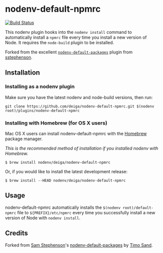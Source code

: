 # nodenv-default-npmrc

[![Build Status](https://travis-ci.org/deiga/nodenv-default-npmrc.svg?branch=master)](https://travis-ci.org/deiga/nodenv-default-npmrc)

This nodenv plugin hooks into the `nodenv install` command to automatically
install a `npmrc` file every time you install a new version of Node. It
requires the `node-build` plugin to be installed.

Forked from the excellent [`nodenv-default-packages`][nodenv-default-packages] plugin from
[sstephenson][sstephenson].

## Installation

### Installing as a nodenv plugin

Make sure you have the latest nodenv and node-build versions, then run:

    git clone https://github.com/deiga/nodenv-default-npmrc.git $(nodenv root)/plugins/nodenv-default-npmrc

### Installing with Homebrew (for OS X users)

Mac OS X users can install nodenv-default-npmrc with the
[Homebrew](http://brew.sh) package manager.

*This is the recommended method of installation if you installed nodenv
 with Homebrew.*

```
$ brew install nodenv/deiga/nodenv-default-npmrc
```

Or, if you would like to install the latest development release:

```
$ brew install --HEAD nodenv/deiga/nodenv-default-npmrc
```

## Usage

nodenv-default-npmrc automatically installs the 
`$(nodenv root)/default-npmrc` file to `${PREFIX}/etc/npmrc` every time you successfully install a new
version of Node with `nodenv install`.


## Credits

Forked from [Sam Stephenson][sstephenson]'s [nodenv-default-packages][] by [Timo Sand][deiga].

[sstephenson]: https://github.com/sstephenson
[nodenv-default-packages]: https://github.com/rbenv/nodenv-default-packages
[deiga]: https://github.com/deiga
[nodenv]: https://github.com/nodenv/nodenv
